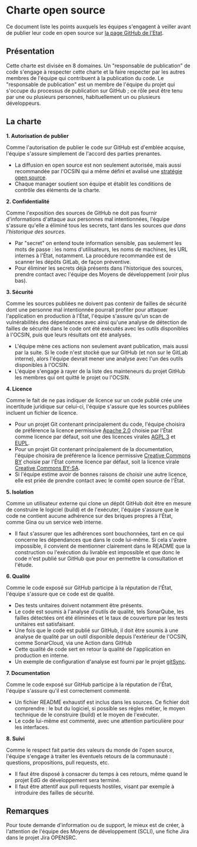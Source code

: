 # Charte open source

Ce document liste les points auxquels les équipes s'engagent à veiller avant
de publier leur code en open source sur
[la page GitHub de l'Etat](https://github.com/republique-et-canton-de-geneve).

## Présentation

Cette charte est divisée en 8 domaines.
Un "responsable de publication" de code s'engage à respecter cette charte 
et la faire respecter par les autres membres de l'équipe qui contribuent
à la publication du code.
Le "responsable de publication" est un membre de l'équipe du projet qui s'occupe
du processus de publication sur GitHub ;
ce rôle peut être tenu par une ou plusieurs personnes, habituellement un
ou plusieurs développeurs.

## La charte

**1. Autorisation de publier**

Comme l'autorisation de publier le code sur GitHub est d'emblée acquise,
l'équipe s'assure simplement de l'accord des parties prenantes.

- La diffusion en open source est non seulement autorisée, mais aussi recommandée
  par l'OCSIN qui a même défini et avalisé une
  [stratégie open source](https://github.com/republique-et-canton-de-geneve/strategie-open-source).
- Chaque manager soutient son équipe et établit les conditions de contrôle des
  éléments de la charte.

**2. Confidentialité**

Comme l'exposition des sources de GitHub ne doit pas fournir d'informations
d'attaque aux personnes mal intentionnées,
l'équipe s'assure qu'elle a éliminé
tous les secrets, tant dans les sources _que dans l'historique des sources_.

- Par "secret" on entend toute information sensible, pas seulement les mots de
  passe : les noms d'utilisateurs, les noms de machines, les URL internes à l'État,
  notamment.
  La procédure recommandée est de scanner les dépôts GitLab, de façon préventive.
- Pour éliminer les secrets déjà présents dans l'historique des sources, prendre
  contact avec l'équipe des Moyens de développement (voir plus bas).

**3. Sécurité**

Comme les sources publiées ne doivent pas contenir de failles de sécurité dont
une personne mal intentionnée pourrait profiter pour attaquer l'application
en production à l'État,
l'équipe s'assure qu'un scan de vulnérabilités des dépendances avec ainsi
qu'une analyse de détection de failles de sécurité dans le code ont été exécutés
avec les outils disponibles à l'OCSIN,
puis que leurs résultats ont été analysés.

- L'équipe mène ces actions non seulement avant publication, mais aussi
  par la suite.
  Si le code n'est stocké que sur GitHub (et non sur le GitLab interne), alors
  l'équipe devrait mener une analyse avec l'un des outils disponibles à l'OCSIN.
- L'équipe s'engage à rayer de la liste des mainteneurs du projet GitHub
  les membres qui ont quitté le projet ou l'OCSIN.

**4. Licence**

Comme le fait de ne pas indiquer de licence sur un code publié crée une incertitude
juridique sur celui-ci, l'équipe s'assure que les sources publiées incluent un
fichier de licence.

- Pour un projet Git contenant principalement du code, l'équipe
  choisira de préférence la licence permissive
  [Apache 2.0](https://spdx.org/licenses/Apache-2.0.html)
  choisie par l'État comme licence par défaut,
  soit une des licences virales
  [AGPL 3](https://spdx.org/licenses/AGPL-3.0-only.html)
  et
  [EUPL](https://spdx.org/licenses/EUPL-1.2.html).
- Pour un projet Git contenant principalement de la documentation, l'équipe
  choisira de préférence la licence permissive
  [Creative Commons BY](https://spdx.org/licenses/CC-BY-2.5.html)
  choisie par l'État comme licence par défaut,
  soit la licence virale
  [Creative Commons BY-SA](https://spdx.org/licenses/CC-BY-SA-2.0.html).
- Si l'équipe estime avoir de bonnes raisons de choisir une autre licence, elle est
  priée de prendre contact avec le comité open source de l'État.

**5. Isolation**

Comme un utilisateur externe qui clone un dépôt GitHub doit être en mesure de
construire le logiciel (build) et de l'exécuter,
l'équipe s'assure que le code ne contient aucune adhérence sur des briques propres
à l'État, comme Gina ou un service web interne.

- Il faut s'assurer que les adhérences sont bouchonnées, tant en ce qui concerne
  les dépendances que dans le code lui-même.
  Si cela s'avère impossible, il convient de mentionner clairement dans le README
  que la construction ou l'exécution du livrable est impossible et que donc le
  code n'est publié sur GitHub que pour en permettre la consultation et l'étude.

**6. Qualité**

Comme le code exposé sur GitHub participe à la réputation de l'État,
l'équipe s'assure que ce code est de qualité.
- Des tests unitaires doivent notamment être présents.
- Le code est soumis à l'analyse d'outils de qualité, tels SonarQube,
  les failles détectées ont été éliminées et le taux de couverture par les tests
  unitaires est satisfaisant.
- Une fois que le code est publié sur GitHub, il doit être soumis à une analyse
  de qualité par un outil disponible depuis l'extérieur de l'OCSIN, comme
  SonarCloud, via une Action dans GitHub
- Cette qualité de code sert en retour la qualité de l'application en production
  en interne.
- Un exemple de configuration d'analyse est fourni par le projet
  [gitSync](https://github.com/republique-et-canton-de-geneve/git-sync/blob/master/.github/workflows/maven.yml). 

**7. Documentation**

Comme le code exposé sur GitHub participe à la réputation de l'État,
l'équipe s'assure qu'il est correctement commenté.
- Un fichier README exhaustif est inclus dans les sources. 
  Ce fichier doit comprendre : le but du logiciel, si possible ses règles métier,
  le moyen technique de le construire (build) et le moyen de l'exécuter.
- Le code lui-même est commenté, avec une attention particulière pour les interfaces.


**8. Suivi**

Comme le respect fait partie des valeurs du monde de l'open source,
l'équipe s'engage à traiter les éventuels retours de la communauté :
questions, propositions, pull requests, etc.
- Il faut être disposé à consacrer du temps à ces retours, même quand le projet EdG de développement sera terminé.
- Il faut être attentif aux pull requests hostiles, visant par exemple à
  introduire des failles de sécurité.

## Remarques

Pour toute demande d'information ou de support, le mieux est de créer,
à l'attention de l'équipe des Moyens de développement (SCLI),
une fiche Jira dans le projet Jira OPENSRC.
